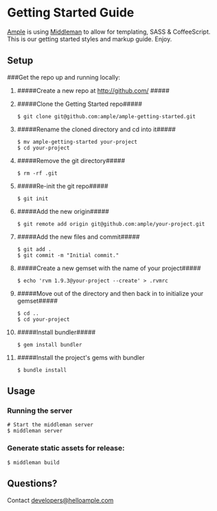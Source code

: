 # Getting Started Guide

[Ample](http://www.helloample.com/) is using [Middleman](http://middlemanapp.com/guides/getting-started) to allow for templating, SASS & CoffeeScript. This is our getting started styles and markup guide. Enjoy.

## Setup

###Get the repo up and running locally:

1. #####Create a new repo at http://github.com/ #####
2. #####Clone the Getting Started repo#####

    ```
	$ git clone git@github.com:ample/ample-getting-started.git
	```
3. #####Rename the cloned directory and cd into it#####

	```
  	$ mv ample-getting-started your-project
  	$ cd your-project
  	```
4. #####Remove the git directory#####

	```
  	$ rm -rf .git
	```
5. #####Re-init the git repo#####

  	```
  	$ git init
 	```
6. #####Add the new origin#####

	```
  	$ git remote add origin git@github.com:ample/your-project.git
	```
7. #####Add the new files and commit#####

	```
	$ git add .
	$ git commit -m "Initial commit."
	```
8. #####Create a new gemset with the name of your project#####

	```
	$ echo 'rvm 1.9.3@your-project --create' > .rvmrc
	```
9. #####Move out of the directory and then back in to initialize your gemset#####

	```
	$ cd ..
	$ cd your-project
  	```
10. #####Install bundler#####

	```
	$ gem install bundler
 	```
11. #####Install the project's gems with bundler

	```
	$ bundle install
	```
	
## Usage

### Running the server

    # Start the middleman server
    $ middleman server
 
### Generate static assets for release:

    $ middleman build
	
## Questions?


Contact developers@helloample.com